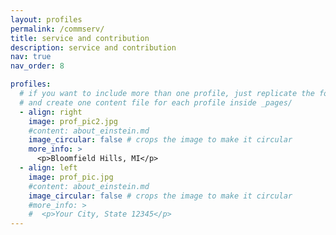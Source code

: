 ```yaml
---
layout: profiles
permalink: /commserv/
title: service and contribution
description: service and contribution
nav: true
nav_order: 8

profiles:
  # if you want to include more than one profile, just replicate the following block
  # and create one content file for each profile inside _pages/
  - align: right
    image: prof_pic2.jpg
    #content: about_einstein.md
    image_circular: false # crops the image to make it circular
    more_info: >
      <p>Bloomfield Hills, MI</p>
  - align: left
    image: prof_pic.jpg
    #content: about_einstein.md
    image_circular: false # crops the image to make it circular
    #more_info: >
    #  <p>Your City, State 12345</p>
---
```


